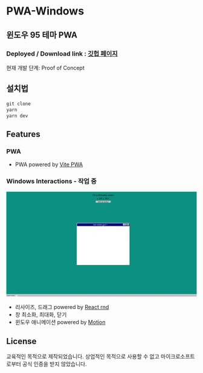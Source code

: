# PWA-Windows

## 윈도우 95 테마 PWA

### Deployed / Download link : [깃헙 페이지](https://jihyeonjeong11.github.io/pwa-github-page/)

현재 개발 단계: Proof of Concept

## 설치법

```
git clone
yarn
yarn dev
```

## Features

### PWA

- PWA powered by [Vite PWA](https://vite-pwa-org.netlify.app/)

### Windows Interactions - 작업 중

![rnd-test](/public/images/rnd-test.webp)

- 리사이즈, 드래그 powered by [React rnd](https://github.com/bokuweb/react-rnd)
- 창 최소화, 최대화, 닫기
- 윈도우 애니메이션 powered by [Motion](https://motion.dev/)

## License

교육적인 목적으로 제작되었습니다. 상업적인 목적으로 사용할 수 없고 마이크로소프트로부터 공식 인증을 받지 않았습니다.
